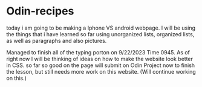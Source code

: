 # Odin-recipes

today i am going to be making a Iphone VS android webpage. 
I will be using the things that i have learned so far using unorganized lists, organized lists, as well as paragraphs and also pictures.

Managed to finish all of the typing porton on 9/22/2023 Time 0945. As of right now I will be thinking of ideas on how to make the website look better in CSS. so far so good on the page will submit on Odin Project now to finish the lesson, but still needs more work on this website. (Will continue working on this.)

